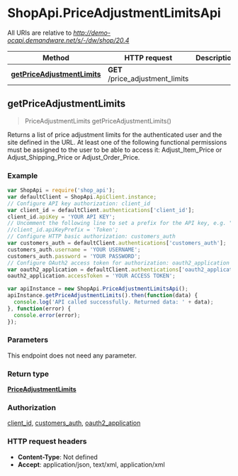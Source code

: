 # ShopApi.PriceAdjustmentLimitsApi

All URIs are relative to *http://demo-ocapi.demandware.net/s/-/dw/shop/20.4*

Method | HTTP request | Description
------------- | ------------- | -------------
[**getPriceAdjustmentLimits**](PriceAdjustmentLimitsApi.md#getPriceAdjustmentLimits) | **GET** /price_adjustment_limits | 



## getPriceAdjustmentLimits

> PriceAdjustmentLimits getPriceAdjustmentLimits()



Returns a list of price adjustment limits for the authenticated user and the site defined in the URL.    At least one of the following functional permissions must be assigned to the user to be able to access it:  Adjust_Item_Price or Adjust_Shipping_Price or Adjust_Order_Price.  

### Example

```javascript
var ShopApi = require('shop_api');
var defaultClient = ShopApi.ApiClient.instance;
// Configure API key authorization: client_id
var client_id = defaultClient.authentications['client_id'];
client_id.apiKey = 'YOUR API KEY';
// Uncomment the following line to set a prefix for the API key, e.g. "Token" (defaults to null)
//client_id.apiKeyPrefix = 'Token';
// Configure HTTP basic authorization: customers_auth
var customers_auth = defaultClient.authentications['customers_auth'];
customers_auth.username = 'YOUR USERNAME';
customers_auth.password = 'YOUR PASSWORD';
// Configure OAuth2 access token for authorization: oauth2_application
var oauth2_application = defaultClient.authentications['oauth2_application'];
oauth2_application.accessToken = 'YOUR ACCESS TOKEN';

var apiInstance = new ShopApi.PriceAdjustmentLimitsApi();
apiInstance.getPriceAdjustmentLimits().then(function(data) {
  console.log('API called successfully. Returned data: ' + data);
}, function(error) {
  console.error(error);
});

```

### Parameters

This endpoint does not need any parameter.

### Return type

[**PriceAdjustmentLimits**](PriceAdjustmentLimits.md)

### Authorization

[client_id](../README.md#client_id), [customers_auth](../README.md#customers_auth), [oauth2_application](../README.md#oauth2_application)

### HTTP request headers

- **Content-Type**: Not defined
- **Accept**: application/json, text/xml, application/xml

